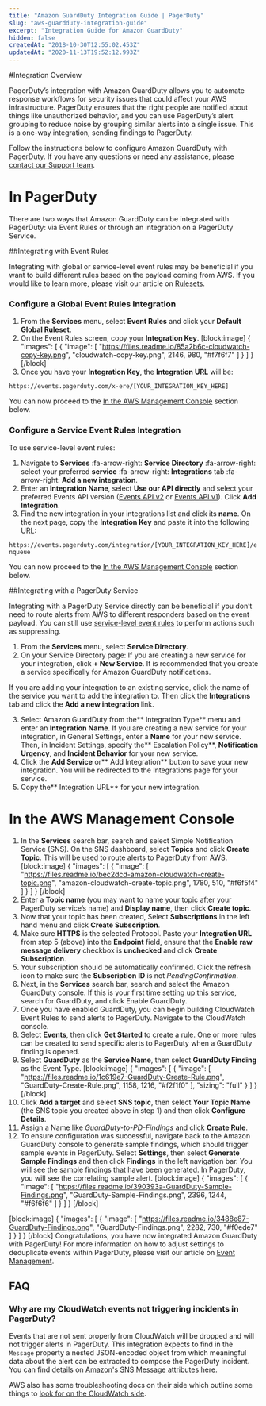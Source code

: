 ```yaml
---
title: "Amazon GuardDuty Integration Guide | PagerDuty"
slug: "aws-guardduty-integration-guide"
excerpt: "Integration Guide for Amazon GuardDuty"
hidden: false
createdAt: "2018-10-30T12:55:02.453Z"
updatedAt: "2020-11-13T19:52:12.993Z"
---
```

#Integration Overview

PagerDuty’s integration with Amazon GuardDuty allows you to automate response workflows for  security issues that could affect your AWS infrastructure. PagerDuty ensures that the right people are notified about things like unauthorized behavior, and you can use PagerDuty’s alert grouping to reduce noise by grouping similar alerts into a single issue. This is a one-way integration, sending findings to PagerDuty.

Follow the instructions below to configure Amazon GuardDuty with PagerDuty. If you have any questions or need any assistance, please [contact our Support team](https://www.pagerduty.com/contact-us/).

# In PagerDuty 

There are two ways that Amazon GuardDuty can be integrated with PagerDuty: via Event Rules or through an integration on a PagerDuty Service.

##Integrating with Event Rules

Integrating with global or service-level event rules may be beneficial if you want to build different rules based on the payload coming from AWS. If you would like to learn more, please visit our article on [Rulesets](doc:rulesets).

### Configure a Global Event Rules Integration

1. From the **Services** menu, select **Event Rules** and click your **Default Global Ruleset**. 
2. On the Event Rules screen, copy your **Integration Key**.
[block:image]
{
  "images": [
    {
      "image": [
        "https://files.readme.io/85a2b6c-cloudwatch-copy-key.png",
        "cloudwatch-copy-key.png",
        2146,
        980,
        "#f7f6f7"
      ]
    }
  ]
}
[/block]
3. Once you have your **Integration Key**, the **Integration URL** will be:

`https://events.pagerduty.com/x-ere/[YOUR_INTEGRATION_KEY_HERE]`

You can now proceed to the [In the AWS Management Console](https://support.pagerduty.com/docs/aws-guardduty-integration-guide#in-the-aws-management-console) section below. 

### Configure a Service Event Rules Integration

To use service-level event rules:

1. Navigate to **Services** :fa-arrow-right: **Service Directory** :fa-arrow-right: select your preferred **service** :fa-arrow-right: **Integrations** tab :fa-arrow-right: **Add a new integration**. 
2. Enter an **Integration Name**, select **Use our API directly** and select your preferred Events API version ([Events API v2](https://developer.pagerduty.com/docs/events-api-v2/overview/) or [Events API v1](https://developer.pagerduty.com/docs/events-api-v1/overview/)). Click **Add Integration**.
3. Find the new integration in your integrations list and click its **name**. On the next page, copy the **Integration Key** and paste it into the following URL:

`https://events.pagerduty.com/integration/[YOUR_INTEGRATION_KEY_HERE]/enqueue`

You can now proceed to the [In the AWS Management Console](https://support.pagerduty.com/docs/aws-guardduty-integration-guide#in-the-aws-management-console) section below. 

##Integrating with a PagerDuty Service

Integrating with a PagerDuty Service directly can be beneficial if you don’t need to route alerts from AWS to different responders based on the event payload. You can still use [service-level event rules](https://support.pagerduty.com/docs/event-management#section-configure-event-rules-for-a-service) to perform actions such as suppressing.

1. From the **Services** menu, select **Service Directory**.
2. On your Service Directory page: If you are creating a new service for your integration, click **+ New Service**. It is recommended that you create a service specifically for Amazon GuardDuty notifications.

If you are adding your integration to an existing service, click the name of the service you want to add the integration to. Then click the **Integrations** tab and click the **Add a new integration** link.

3. Select Amazon GuardDuty from the** Integration Type** menu and enter an **Integration Name**.
If you are creating a new service for your integration, in General Settings, enter a **Name** for your new service. Then, in Incident Settings, specify the** Escalation Policy**, **Notification Urgency**, and **Incident Behavior** for your new service.
4. Click the **Add Service** or** Add Integration** button to save your new integration. You will be redirected to the Integrations page for your service.
5. Copy the** Integration URL** for your new integration.

# In the AWS Management Console

1. In the **Services** search bar, search and select Simple Notification Service (SNS). On the SNS dashboard, select **Topics** and click **Create Topic**. This will be used to route alerts to PagerDuty from AWS.
[block:image]
{
  "images": [
    {
      "image": [
        "https://files.readme.io/bec2dcd-amazon-cloudwatch-create-topic.png",
        "amazon-cloudwatch-create-topic.png",
        1780,
        510,
        "#f6f5f4"
      ]
    }
  ]
}
[/block]
2. Enter a **Topic name** (you may want to name your topic after your PagerDuty service’s name) and **Display name**, then click **Create topic**. 
3. Now that your topic has been created, Select **Subscriptions** in the left hand menu and click **Create Subscription**.
4. Make sure **HTTPS** is the selected Protocol. Paste your **Integration URL** from step 5 (above) into the **Endpoint** field, ensure that the **Enable raw message delivery** checkbox is **unchecked** and click **Create Subscription**.
5. Your subscription should be automatically confirmed. Click the refresh icon to make sure the **Subscription ID** is not *PendingConfirmation*.
6. Next, in the **Services** search bar, search and select the Amazon GuardDuty console. If this is your first time [setting up this service](https://docs.aws.amazon.com/guardduty/latest/ug/guardduty_settingup.html#guardduty_enable-gd), search for GuardDuty, and click Enable GuardDuty. 
7. Once you have enabled GuardDuty, you can begin building CloudWatch Event Rules to send alerts to PagerDuty. Navigate to the CloudWatch console.
8. Select **Events**, then click **Get Started** to create a rule. One or more rules can be created to send specific alerts to PagerDuty when a GuardDuty finding is opened.
9. Select **GuardDuty** as the **Service Name**, then select **GuardDuty Finding** as the Event Type.
[block:image]
{
  "images": [
    {
      "image": [
        "https://files.readme.io/1c619e7-GuardDuty-Create-Rule.png",
        "GuardDuty-Create-Rule.png",
        1158,
        1216,
        "#f2f1f0"
      ],
      "sizing": "full"
    }
  ]
}
[/block]
10. Click **Add a target** and select **SNS topic**, then select **Your Topic Name** (the SNS topic you created above in step 1) and then click **Configure Details**.
11. Assign a Name like *GuardDuty-to-PD-Findings* and click **Create Rule**.
12. To ensure configuration was successful, navigate back to the Amazon GuardDuty console to generate sample findings, which should trigger sample events in PagerDuty. Select **Settings**, then select **Generate Sample Findings** and then click **Findings** in the left navigation bar. You will see the sample findings that have been generated. In PagerDuty, you will see the correlating sample alert. 
[block:image]
{
  "images": [
    {
      "image": [
        "https://files.readme.io/390393a-GuardDuty-Sample-Findings.png",
        "GuardDuty-Sample-Findings.png",
        2396,
        1244,
        "#f6f6f6"
      ]
    }
  ]
}
[/block]

[block:image]
{
  "images": [
    {
      "image": [
        "https://files.readme.io/3488e87-GuardDuty-Findings.png",
        "GuardDuty-Findings.png",
        2282,
        730,
        "#f0ede7"
      ]
    }
  ]
}
[/block]
Congratulations, you have now integrated Amazon GuardDuty with PagerDuty! For more information on how to adjust settings to deduplicate events within PagerDuty, please visit our article on [Event Management](https://support.pagerduty.com/docs/event-management).

## FAQ

### Why are my CloudWatch events not triggering incidents in PagerDuty?

Events that are not sent properly from CloudWatch will be dropped and will not trigger alerts in PagerDuty. This integration expects to find in the `Message` property a nested JSON-encoded object from which meaningful data about the alert can be extracted to compose the PagerDuty incident. You can find details on [Amazon's SNS Message attributes here](https://docs.aws.amazon.com/sns/latest/dg/sns-message-attributes.html).

AWS also has some troubleshooting docs on their side which outline some things to [look for on the CloudWatch side](https://docs.aws.amazon.com/AmazonCloudWatch/latest/events/CWE_Troubleshooting.html#NeverDeliveredToTarget).